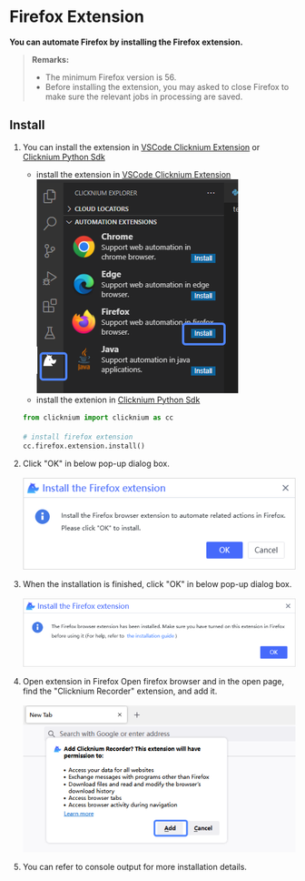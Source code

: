 # Firefox Extension<!-- {docsify-ignore-all} -->

**You can automate Firefox by installing the Firefox extension.**

> **Remarks:**
>
>- The minimum Firefox version is 56.
>- Before installing the extension, you may asked to close Firefox to make sure the relevant jobs in processing are saved.

## Install

1. You can install the extension in [VSCode Clicknium Extension](./doc/developtools/vscode) or [Clicknium Python Sdk](./doc/api/python/webdriver/webextension/webextension)

    - install the extension in [VSCode Clicknium Extension](./doc/developtools/vscode)  
        ![firefox extension install](../../img/firefox_ext_install.png)
    - install the extenion in [Clicknium Python Sdk](./doc/api/python/webdriver/webextension/webextension)
    ```python
    from clicknium import clicknium as cc

    # install firefox extension
    cc.firefox.extension.install()
    ```

2. Click "OK" in below pop-up dialog box.  
    &emsp;&emsp;![firefox extension install confirm](../../img/firefox_install_confirm_dialog.png)

3. When the installation is finished, click "OK" in below pop-up dialog box.  
    &emsp;&emsp;![firefox extension install finish confirm](../../img/firefox_install_finish_dialog.png)  

4. Open extension in Firefox 
    Open firefox browser and in the open page, find the "Clicknium Recorder" extension, and add it.  
    &emsp;&emsp;![firefox clickniuim extension page](../../img/firefox_extension_enable_on.png)

5. You can refer to console output for more installation details.